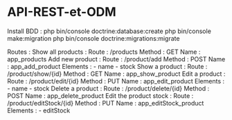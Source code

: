 ﻿# API-REST-et-ODM

Install BDD : 
php bin/console doctrine:database:create
php bin/console make:migration
php bin/console doctrine:migrations:migrate

Routes :
Show all products : 
  Route : /products
  Method : GET
  Name : app_products
Add new product : 
  Route : /product/add 
  Method : POST
  Name : app_add_product
  Elements : 
    - name
    - stock
Show a product : 
  Route : /product/show/{id}
  Method : GET
  Name : app_show_product
Edit a product : 
  Route : /product/edit/{id}
  Method : PUT
  Name : app_edit_product
  Elements : 
    - name
    - stock
Delete a product : 
  Route : /product/delete/{id}
  Method : POST
  Name : app_delete_product
Edit the product stock : 
  Route : /product/editStock/{id} 
  Method : PUT
  Name : app_editStock_product
  Elements : 
    - editStock
